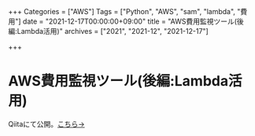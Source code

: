+++
Categories = ["AWS"]
Tags = ["Python", "AWS", "sam", "lambda", "費用"]
date = "2021-12-17T00:00:00+09:00"
title = "AWS費用監視ツール(後編:Lambda活用)"
archives = ["2021", "2021-12", "2021-12-17"]

+++

# AWS費用監視ツール(後編:Lambda活用)
Qiitaにて公開。[こちら→](https://qiita.com/t-taku/items/56f0e79dda55d89107e4)

